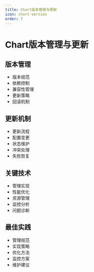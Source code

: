 ```yaml
---
title: Chart版本管理与更新
icon: chart-version
order: 7
---
```


# Chart版本管理与更新

## 版本管理
- 版本规范
- 依赖控制
- 兼容性管理
- 更新策略
- 回滚机制

## 更新机制
- 更新流程
- 配置变更
- 状态维护
- 冲突处理
- 失败恢复

## 关键技术
- 管理实现
- 性能优化
- 资源管理
- 监控分析
- 问题诊断

## 最佳实践
- 管理规范
- 实现策略
- 优化方法
- 监控方案
- 维护建议

